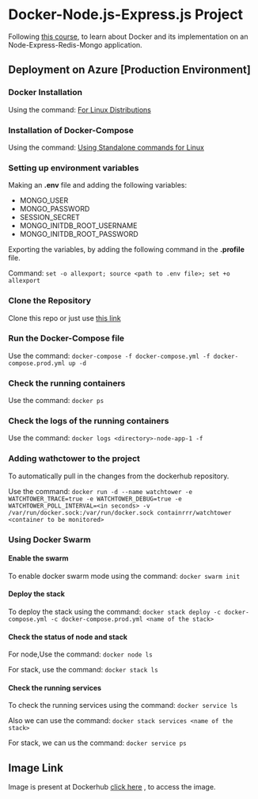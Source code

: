 # Docker-Node.js-Express.js Project

Following [this course](https://www.youtube.com/watch?v=9zUHg7xjIqQ), to learn about Docker and its implementation on an Node-Express-Redis-Mongo application.

## Deployment on Azure [Production Environment]

### Docker Installation

Using the command: [For Linux Distributions](https://get.docker.com/)

### Installation of Docker-Compose

Using the command: [Using Standalone commands for Linux](https://docs.docker.com/compose/install/standalone/)

### Setting up environment variables

Making an **.env** file and adding the following variables:

- MONGO_USER
- MONGO_PASSWORD
- SESSION_SECRET
- MONGO_INITDB_ROOT_USERNAME
- MONGO_INITDB_ROOT_PASSWORD

Exporting the variables, by adding the following command in the **.profile** file. 

Command: `set -o allexport; source <path to .env file>; set +o allexport`

### Clone the Repository

Clone this repo or just use [this link](https://github.com/deepanshu-rawat6/Docker-Backend-Project.git)

### Run the Docker-Compose file

Use the command: `docker-compose -f docker-compose.yml -f docker-compose.prod.yml up -d`

### Check the running containers

Use the command: `docker ps`

### Check the logs of the running containers

Use the command: `docker logs <directory>-node-app-1 -f` 

### Adding wathctower to the project

To automatically pull in the changes from the dockerhub repository.

Use the command: `docker run -d --name watchtower -e WATCHTOWER_TRACE=true -e WATCHTOWER_DEBUG=true -e WATCHTOWER_POLL_INTERVAL=<in seconds> -v /var/run/docker.sock:/var/run/docker.sock containrrr/watchtower <container to be monitored>`

### Using Docker Swarm

#### Enable the swarm 

To enable docker swarm mode using the command: `docker swarm init`

#### Deploy the stack

To deploy the stack using the command: `docker stack deploy -c docker-compose.yml -c docker-compose.prod.yml <name of the stack>`

#### Check the status of node and stack

For node,Use the command: `docker node ls`

For stack, use the command: `docker stack ls`

#### Check the running services

To check the running services using the command: `docker service ls`

Also we can use the command: `docker stack services <name of the stack>`

For stack, we can us the command: `docker service ps`

## Image Link

Image is present at Dockerhub [click here](https://hub.docker.com/repository/docker/deepanshurawat6/docker-node-app) , to access the image.